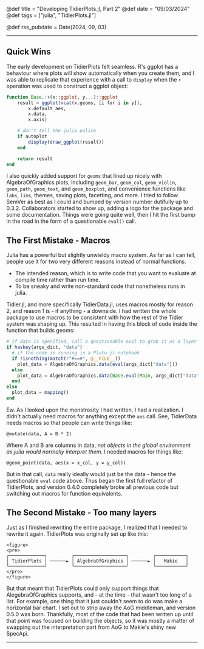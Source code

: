 @def title = "Developing TidierPlots.jl, Part 2"
@def date = "09/03/2024"
@def tags = ["julia", "TidierPlots.jl"]

@def rss_pubdate = Date(2024, 09, 03)

---

## Quick Wins

The early development on TidierPlots felt seamless. R's ggplot has a behaviour where plots will show automatically when you create them, and I was able to
replicate that experience with a call to `display` when the `+` operation was used to construct a ggplot object:

```julia
function Base.:+(x::ggplot, y...)::ggplot
    result = ggplot(vcat(x.geoms, [i for i in y]),
        x.default_aes,
        x.data,
        x.axis)

    # don't tell the julia police
    if autoplot
        display(draw_ggplot(result))
    end

    return result
end
```

I also quickly added support for `geoms` that lined up nicely with AlgebraOfGraphics plots, including `geom_bar`, `geom_col`, `geom_violin`, `geom_path`, `geom_text`, and `geom_boxplot`,
and convenience functions like `labs`, `lims`, themes, saving plots, facetting, and more. I tried to follow SemVer as best as I could and bumped by version number dutifully up to 0.3.2.
Collaborators started to show up, adding a logo for the package and some documentation. Things were going quite well, then I hit the first bump in the road in the form of a questionable `eval()` call.

## The First Mistake - Macros

Julia has a powerful but slightly unwieldy macro system. As far as I can tell, people use it for two very different reasons instead of normal functions.

- The intended reason, which is to write code that you want to evaluate at compile time rather than run time.
- To be sneaky and write non-standard code that nonetheless runs in julia.

Tidier.jl, and more specifically TidierData.jl, uses macros mostly for reason 2, and reason 1 is - if anything - a downside. I had written the whole package to use macros to be consistent with how the rest of the Tidier
system was shaping up. This resulted in having this block of code inside the function that builds geoms:

```julia
# if data is specified, call a questionable eval to grab it as a layer
if haskey(args_dict, "data")
  # if the code is running in a Pluto.jl notebook
  if !isnothing(match(r"#==#", @__FILE__))
    plot_data = AlgebraOfGraphics.data(eval(args_dict["data"]))
  else
    plot_data = AlgebraOfGraphics.data(Base.eval(Main, args_dict["data"]))
  end
else
  plot_data = mapping()
end
```

Ew. As I looked upon the monstrosity I had written, I had a realization. I didn't actually need macros for anything except the `aes` call. See, TidierData needs macros so that people can write things like:

```
@mutate(data, A = B * 2)
```

Where A and B are columns in data, *not objects in the global environment as julia would normally interpret them*. I needed macros for things like:

```
@geom_point(data, aes(x = x_col, y = y_col))
```

But in that call, `data` really ideally would just be the data - hence the questionable `eval` code above. Thus began the first full refactor of TidierPlots, and version 0.4.0 completely broke all previous code but switching out macros for function equivalents.


## The Second Mistake - Too many layers

Just as I finished rewriting the entire package, I realized that I needed to rewrite it again. TidierPlots was originally set up like this:

~~~
<figure>
<pre>
┌─────────────┐         ┌───────────────────┐         ┌───────────┐
│ TidierPlots │ ──────► │ AlgebraOfGraphics │ ──────► │   Makie   │
└─────────────┘         └───────────────────┘         └───────────┘
</pre>
</figure>
~~~

But that meant that TidierPlots could only support things that AlegebraOfGraphics supports, and - at the time - that wasn't too long of a list. For example, one thing that
it just couldn't seem to do was make a horizontal bar chart. I set out to strip away the AoG middleman, and version 0.5.0 was born. Thankfully, most of the code that had been written up until that point was
focused on building the objects, so it was mostly a matter of swapping out the interpretation part from AoG to Makie's shiny new SpecApi.

---

